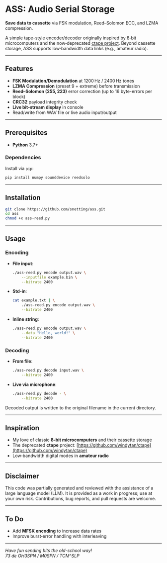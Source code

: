 # ASS: Audio Serial Storage

**Save data to cassette** via FSK modulation, Reed–Solomon ECC, and LZMA compression.

A simple tape-style encoder/decoder originally inspired by 8‑bit microcomputers and the now‑deprecated [ctape project](https://github.com/windytan/ctape). Beyond cassette storage, ASS supports low‑bandwidth data links (e.g., amateur radio).

---

## Features

* **FSK Modulation/Demodulation** at 1200 Hz / 2400 Hz tones
* **LZMA Compression** (preset 9 + extreme) before transmission
* **Reed–Solomon (255, 223)** error correction (up to 16 byte-errors per block)
* **CRC32** payload integrity check
* **Live bit‑stream display** in console
* Read/write from WAV file or live audio input/output

---

## Prerequisites

* **Python** 3.7+

### Dependencies

Install via `pip`:

```bash
pip install numpy sounddevice reedsolo
```

---

## Installation

```bash
git clone https://github.com/snetting/ass.git
cd ass
chmod +x ass-reed.py
```

---

## Usage

### Encoding

* **File input**:

  ```bash
  ./ass-reed.py encode output.wav \
      --inputfile example.bin \
      --bitrate 2400 
  ```

* **Std‑in**:

  ```bash
  cat example.txt | \
      ./ass-reed.py encode output.wav \
      --bitrate 2400 
  ```

* **Inline string**:

  ```bash
  ./ass-reed.py encode output.wav \
      --data "Hello, world!" \
      --bitrate 2400 
  ```

### Decoding

* **From file**:

  ```bash
  ./ass-reed.py decode input.wav \
      --bitrate 2400 
  ```

* **Live via microphone**:

  ```bash
  ./ass-reed.py decode - \
      --bitrate 2400 
  ```

Decoded output is written to the original filename in the current directory.

---

## Inspiration

* My love of classic **8‑bit microcomputers** and their cassette storage
* The deprecated **ctape** project: [https://github.com/windytan/ctape](https://github.com/windytan/ctape)
* Low‑bandwidth digital modes in **amateur radio**

---

## Disclaimer

This code was partially generated and reviewed with the assistance of a large language model (LLM). It is provided as a work in progress; use at your own risk. Contributions, bug reports, and pull requests are welcome.

---

## To Do

* Add **MFSK encoding** to increase data rates
* Improve burst‑error handling with interleaving

---

*Have fun sending bits the old-school way!*  
*73 de OH3SPN / M0SPN / TCM^SLP*

